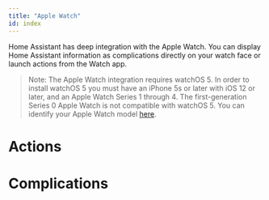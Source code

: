 ```yaml
---
title: "Apple Watch"
id: index
---
```


Home Assistant has deep integration with the Apple Watch. You can display Home Assistant information as complications directly on your watch face or launch actions from the Watch app.

> Note: The Apple Watch integration requires watchOS 5. In order to install watchOS 5 you must have an iPhone 5s or later with iOS 12 or later, and an Apple Watch Series 1 through 4. The first-generation Series 0 Apple Watch is not compatible with watchOS 5. You can identify your Apple Watch model [here](https://support.apple.com/en-us/HT204507).


# Actions

# Complications
